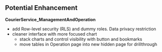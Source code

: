 ## Potential Enhancement

**CourierService_ManagementAndOperation**
- add Row-level security (RLS) and dummy roles. Data privacy restriction
- cleaner interface with more focused chart
  - stack charts and control visibility with button and bookmarks
  - move tables in Operation page into new hidden page for drillthrough
